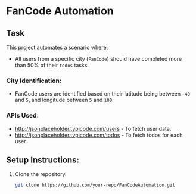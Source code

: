 # FanCode Automation

## Task
This project automates a scenario where:
- All users from a specific city (`FanCode`) should have completed more than 50% of their `todos` tasks.

### City Identification:
- FanCode users are identified based on their latitude being between `-40` and `5`, and longitude between `5` and `100`.

### APIs Used:
- http://jsonplaceholder.typicode.com/users - To fetch user data.
- http://jsonplaceholder.typicode.com/todos - To fetch todos for each user.

## Setup Instructions:

1. Clone the repository.
   ```bash
   git clone https://github.com/your-repo/FanCodeAutomation.git
